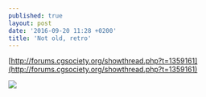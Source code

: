 ```yaml
---
published: true
layout: post
date: '2016-09-20 11:28 +0200'
title: 'Not old, retro'
---
```

[http://forums.cgsociety.org/showthread.php?t=1359161](http://forums.cgsociety.org/showthread.php?t=1359161)

![](https://s3.amazonaws.com/cgimg/t/g43/159043/1359161_large.jpg)
